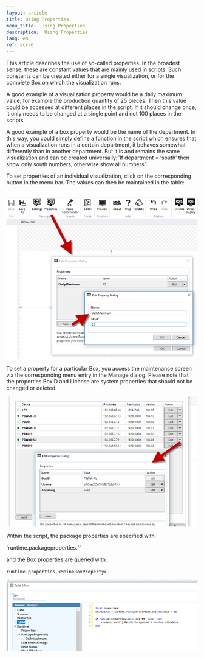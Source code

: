 ```yaml
---
layout: article
title: Using Properties
menu_title:  Using Properties
description:  Using Properties
lang: en
ref: scr-6
---
```


This article describes the use of so-called properties. In the broadest sense, these are constant values that are mainly used in scripts. Such constants can be created either for a single visualization, or for the complete Box on which the visualization runs.

A good example of a visualization property would be a daily maximum value, for example the production quantity of 25 pieces. Then this value could be accessed at different places in the script. If it should change once, it only needs to be changed at a single point and not 100 places in the scripts.

A good example of a box property would be the name of the department. In this way, you could simply define a function in the script which ensures that when a visualization runs in a certain department, it behaves somewhat differently than in another department. But it is and remains the same visualization and can be created universally:”If department = ‘south’ then show only south numbers, otherwise show all numbers”.

To set properties of an individual visualization, click on the corresponding button in the menu bar. The values can then be maintained in the table:


![image_1](/assets/images/scripting/properties/Properties_01.png)




To set a property for a particular Box, you access the maintenance screen via the corresponding menu entry in the Manage dialog. Please note that the properties BoxID and License are system properties that should not be changed or deleted.


![image_1](/assets/images/scripting/properties/Properties_02.png)




Within the script, the package properties are specified with

`runtime.packageproperties.<MeinePackageProperty>``

and the Box properties are queried with:

`runtime.properties.<MeineBoxProperty>`

![image_1](/assets/images/scripting/properties/Properties_03.png)

